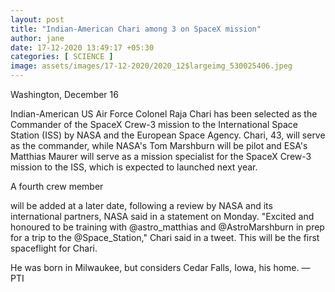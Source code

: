```yaml
---
layout: post
title: "Indian-American Chari among 3 on SpaceX mission"
author: jane 
date: 17-12-2020 13:49:17 +05:30 
categories: [ SCIENCE ] 
image: assets/images/17-12-2020/2020_12$largeimg_530025406.jpeg
---
```

Washington, December 16

Indian-American US Air Force Colonel Raja Chari has been selected as the Commander of the SpaceX Crew-3 mission to the International Space Station (ISS) by NASA and the European Space Agency. Chari, 43, will serve as the commander, while NASA's Tom Marshburn will be pilot and ESA's Matthias Maurer will serve as a mission specialist for the SpaceX Crew-3 mission to the ISS, which is expected to launched next year.

A fourth crew member

will be added at a later date, following a review by NASA and its international partners, NASA said in a statement on Monday. "Excited and honoured to be training with @astro_matthias and @AstroMarshburn in prep for a trip to the @Space_Station," Chari said in a tweet. This will be the first spaceflight for Chari.

He was born in Milwaukee, but considers Cedar Falls, Iowa, his home. — PTI